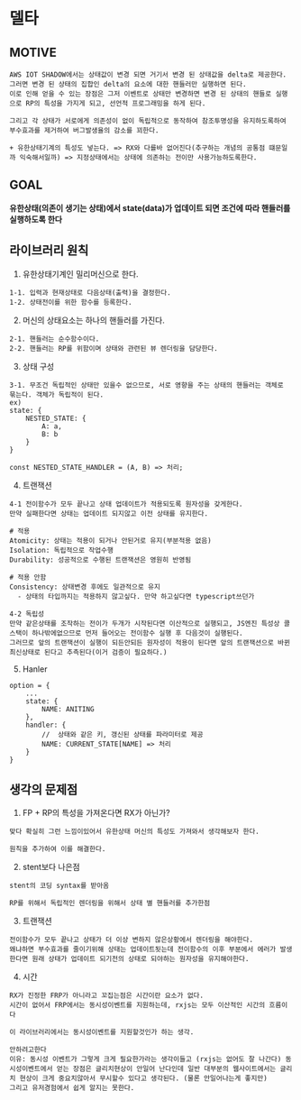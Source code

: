 # 델타

## MOTIVE

```
AWS IOT SHADOW에서는 상태값이 변경 되면 거기서 변경 된 상태값을 delta로 제공한다.
그러면 변경 된 상태의 집합인 delta의 요소에 대한 핸들러만 실행하면 된다.
이로 인해 얻을 수 있는 장점은 그저 이벤트로 상태만 변경하면 변경 된 상태의 핸들로 실행으로 RP의 특성을 가지게 되고, 선언적 프로그래밍을 하게 된다.

그리고 각 상태가 서로에게 의존성이 없이 독립적으로 동작하여 참조투명성을 유지하도록하여 부수효과를 제거하여 버그발생율의 감소를 꾀한다.

+ 유한상태기계의 특성도 넣는다. => RX와 다를바 없어진다(추구하는 개념의 공통점 떄문일까 익숙해서일까) => 지정상태에서는 상태에 의존하는 전이만 사용가능하도록한다.
```

## GOAL

**유한상태(의존이 생기는 상태)에서 state(data)가 업데이트 되면 조건에 따라 핸들러를실행하도록 한다**


## 라이브러리 원칙

1. 유한상태기계인 밀리머신으로 한다.
```
1-1. 입력과 현재상태로 다음상태(출력)을 결정한다.
1-2. 상태전이를 위한 함수를 등록한다.
```

2. 머신의 상태요소는 하나의 핸들러를 가진다.
```
2-1. 핸들러는 순수함수이다.
2-2. 핸들러는 RP를 위함이며 상태와 관련된 뷰 렌더링을 담당한다.
```

3. 상태 구성
```
3-1. 무조건 독립적인 상태만 있을수 없으므로, 서로 영향을 주는 상태의 핸들러는 객체로 묶는다. 객체가 독립적이 된다.
ex)
state: {
    NESTED_STATE: {
        A: a,
        B: b
    }
}

const NESTED_STATE_HANDLER = (A, B) => 처리;
```
4. 트랜잭션
```
4-1 전이함수가 모두 끝나고 상태 업데이트가 적용되도록 원자성을 갖게한다.
만약 실패한다면 상태는 업데이트 되지않고 이전 상태를 유지한다.

# 적용
Atomicity: 상태는 적용이 되거나 안된거로 유지(부분적용 없음)
Isolation: 독립적으로 작업수행
Durability: 성공적으로 수행된 트랜잭션은 영원히 반영됨

# 적용 안함
Consistency: 상태변경 후에도 일관적으로 유지
  - 상태의 타입까지는 적용하지 않고싶다. 만약 하고싶다면 typescript쓰던가

4-2 독립성
만약 같은상태를 조작하는 전이가 두개가 시작된다면 이산적으로 실행되고, JS엔진 특성상 콜스택이 하나밖에없으므로 먼저 들어오는 전이함수 실행 후 다음것이 실행된다.
그러므로 앞의 트랜잭션이 실행이 되든안되든 원자성이 적용이 된다면 앞의 트랜잭션으로 바뀐 최신상태로 된다고 추측된다(이거 검증이 필요하다.)
```

5. Hanler
```
option = {
    ...
    state: {
        NAME: ANITING
    },
    handler: {
        //  상태와 같은 키, 갱신된 상태를 파라미터로 제공
        NAME: CURRENT_STATE[NAME] => 처리
    }
}
```

## 생각의 문제점

1. FP + RP의 특성을 가져온다면 RX가 아닌가?
```
맞다 확실히 그런 느낌이있어서 유한상태 머신의 특성도 가져와서 생각해보자 한다.

원칙을 추가하여 이를 해결한다.
```

2. stent보다 나은점
```
stent의 코딩 syntax를 받아옴

RP를 위해서 독립적인 렌더링을 위해서 상태 별 핸들러를 추가한점
```

3. 트랜잭션
```
전이함수가 모두 끝나고 상태가 더 이상 변하지 않은상황에서 렌더링을 해야한다.
왜냐하면 부수효과를 줄이기위해 상태는 업데이트됫는데 전이함수의 이후 부분에서 에러가 발생한다면 원래 상태가 업데이트 되기전의 상태로 되야하는 원자성을 유지해야한다.
```

4. 시간
```
RX가 진정한 FRP가 아니라고 꼬집는점은 시간이란 요소가 없다.
시간이 없어서 FRP에서는 동시성이벤트를 지원하는데, rxjs는 모두 이산적인 시간의 흐름이다

이 라이브러리에서는 동시성이벤트를 지원할것인가 하는 생각.

안하려고한다
이유: 동시성 이벤트가 그렇게 크게 필요한가라는 생각이들고 (rxjs는 없어도 잘 나간다) 동시성이벤트에서 얻는 장점은 글리치현상이 안일어 난다인데 일반 대부분의 웹사이트에서는 글리치 현상이 크게 중요치않아서 무시할수 있다고 생각된다. (물론 안일어나는게 좋지만)
그리고 유저경험에서 쉽게 알지는 못한다.
```